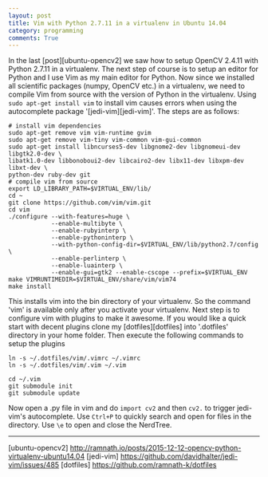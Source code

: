 ```yaml
---
layout: post
title: Vim with Python 2.7.11 in a virtualenv in Ubuntu 14.04
category: programming
comments: True
---
```


In the last [post][ubuntu-opencv2] we saw how to setup OpenCV 2.4.11 with Python 2.7.11 in a virtualenv. The next step of course is to setup an editor for Python and I use Vim as my main editor for Python. Now since we installed all scientific packages (numpy, OpenCV etc.) in a virtualenv, we need to compile Vim from source with the version of Python in the virtualenv. Using `sudo apt-get install vim` to install vim causes errors when using the autocomplete package '[jedi-vim][jedi-vim]'. The steps are as follows:

```shell
# install vim dependencies
sudo apt-get remove vim vim-runtime gvim
sudo apt-get remove vim-tiny vim-common vim-gui-common
sudo apt-get install libncurses5-dev libgnome2-dev libgnomeui-dev libgtk2.0-dev \
libatk1.0-dev libbonoboui2-dev libcairo2-dev libx11-dev libxpm-dev libxt-dev \
python-dev ruby-dev git
# compile vim from source
export LD_LIBRARY_PATH=$VIRTUAL_ENV/lib/
cd ~
git clone https://github.com/vim/vim.git
cd vim
./configure --with-features=huge \
            --enable-multibyte \
            --enable-rubyinterp \
            --enable-pythoninterp \
            --with-python-config-dir=$VIRTUAL_ENV/lib/python2.7/config \
            --enable-perlinterp \
            --enable-luainterp \
            --enable-gui=gtk2 --enable-cscope --prefix=$VIRTUAL_ENV	
make VIMRUNTIMEDIR=$VIRTUAL_ENV/share/vim/vim74
make install
```

This installs vim into the bin directory of your virtualenv. So the command 'vim' is available only after you activate your virtualenv.
Next step is to configure vim with plugins to make it awesome. If you would like a quick start with decent plugins clone my [dotfiles][dotfiles] into '.dotfiles' directory in your home folder. Then execute the following commands to setup the plugins

```shell
ln -s ~/.dotfiles/vim/.vimrc ~/.vimrc
ln -s ~/.dotfiles/vim/.vim ~/.vim

cd ~/.vim
git submodule init
git submodule update
```

Now open a .py file in vim and do `import cv2` and then `cv2.` to trigger jedi-vim's autocomplete. Use `Ctrl+P` to quickly search and open for files in the directory. Use `\e` to open and close the NerdTree.

---

[ubuntu-opencv2] http://ramnath.io/posts/2015-12-12-opencv-python-virtualenv-ubuntu14.04
[jedi-vim] https://github.com/davidhalter/jedi-vim/issues/485
[dotfiles] https://github.com/ramnath-k/dotfiles
